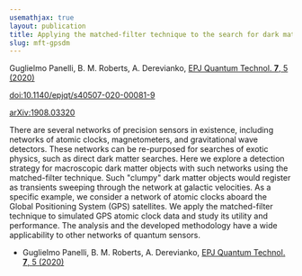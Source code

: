 ```yaml
---
usemathjax: true
layout: publication
title: Applying the matched-filter technique to the search for dark matter transients with networks of quantum sensors
slug: mft-gpsdm
---
```


Guglielmo Panelli, B. M. Roberts, A. Derevianko, [EPJ Quantum Technol. **7**, 5 (2020)](http://dx.doi.org/10.1140/epjqt/s40507-020-00081-9)

[doi:10.1140/epjqt/s40507-020-00081-9](http://dx.doi.org/10.1140/epjqt/s40507-020-00081-9)

[arXiv:1908.03320](http://arxiv.org/abs/1908.03320)

There are several networks of precision sensors in existence, including networks of atomic clocks, magnetometers, and gravitational wave detectors. These networks can be re-purposed for searches of exotic physics, such as direct dark matter searches. Here we explore a detection strategy for macroscopic dark matter objects with such networks using the matched-filter technique. Such "clumpy" dark matter objects would register as transients sweeping through the network at galactic velocities. As a specific example, we consider a network of atomic clocks aboard the Global Positioning System (GPS) satellites. We apply the matched-filter technique to simulated GPS atomic clock data and study its utility and performance. The analysis and the developed methodology have a wide applicability to other networks of quantum sensors.

 * Guglielmo Panelli, B. M. Roberts, A. Derevianko, [EPJ Quantum Technol. **7**, 5 (2020)](http://dx.doi.org/10.1140/epjqt/s40507-020-00081-9)
